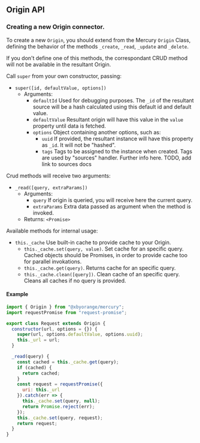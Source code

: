 ## Origin API

### Creating a new Origin connector.

To create a new `Origin`, you should extend from the Mercury `Origin` Class, defining the behavior of the methods `_create`, `_read`, `_update` and `_delete`.

If you don't define one of this methods, the correspondant CRUD method will not be available in the resultant Origin.

Call `super` from your own constructor, passing:
* `super([id, defaultValue, options])`
	* Arguments:
		* `defaultId` Used for debugging purposes. The `_id` of the resultant source will be a hash calculated using this default id and default value.
		* `defaultValue` Resultant origin will have this value in the `value` property until data is fetched.
		* `options` Object containing another options, such as:
			* `uuid` If provided, the resultant instance will have this property as `_id`. It will not be "hashed".
			* `tags` Tags to be assigned to the instance when created. Tags are used by "sources" handler. Further info here. TODO, add link to sources docs

Crud methods will receive two arguments:

* `_read([query, extraParams])`
	* Arguments:
		* `query` If origin is queried, you will receive here the current query.
		* `extraParams` Extra data passed as argument when the method is invoked.
	* Returns: `<Promise>`

Available methods for internal usage:

* `this._cache` Use built-in cache to provide cache to your Origin.
	* `this._cache.set(query, value)`. Set cache for an specific query. Cached objects should be Promises, in order to provide cache too for parallel invokations.
	* `this._cache.get(query)`. Returns cache for an specific query.
	* `this._cache.clean([query])`. Clean cache of an specific query. Cleans all caches if no query is provided.

#### Example

```js
import { Origin } from "@xbyorange/mercury";
import requestPromise from "request-promise";

export class Request extends Origin {
  constructor(url, options = {}) {
    super(url, options.defaultValue, options.uuid);
    this._url = url;
  }

  _read(query) {
    const cached = this._cache.get(query);
    if (cached) {
      return cached;
    }
    const request = requestPromise({
      uri: this._url
    }).catch(err => {
      this._cache.set(query, null);
      return Promise.reject(err);
    });
    this._cache.set(query, request);
    return request;
  }
}
```
